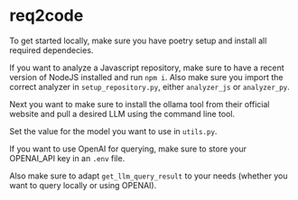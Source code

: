 # req2code

To get started locally, make sure you have poetry setup and install all required dependecies.

If you want to analyze a Javascript repository, make sure to have a recent version of NodeJS installed and run `npm i`.
Also make sure you import the correct analyzer in `setup_repository.py`, either `analyzer_js` or `analyzer_py`.

Next you want to make sure to install the ollama tool from their official website and pull a desired LLM using the command line tool.

Set the value for the model you want to use in `utils.py`.

If you want to use OpenAI for querying, make sure to store your OPENAI_API key in an `.env` file.

Also make sure to adapt `get_llm_query_result` to your needs (whether you want to query locally or using OPENAI).


